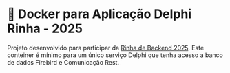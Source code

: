# 🥊 Docker para Aplicação Delphi Rinha - 2025

Projeto desenvolvido para participar da [Rinha de Backend 2025](https://github.com/zanfranceschi/rinha-de-backend-2025). Este conteiner é mínimo para um único serviço Delphi que tenha acesso a banco de dados Firebird e Comunicação Rest.

